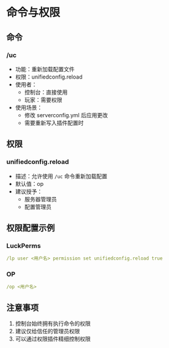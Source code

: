 # 命令与权限

## 命令

### /uc
- 功能：重新加载配置文件
- 权限：unifiedconfig.reload
- 使用者：
  - 控制台：直接使用
  - 玩家：需要权限
- 使用场景：
  - 修改 serverconfig.yml 后应用更改
  - 需要重新写入插件配置时

## 权限

### unifiedconfig.reload
- 描述：允许使用 `/uc` 命令重新加载配置
- 默认值：op
- 建议授予：
  - 服务器管理员
  - 配置管理员

## 权限配置示例

### LuckPerms
```yaml
/lp user <用户名> permission set unifiedconfig.reload true
```

### OP
```yaml
/op <用户名>
```

## 注意事项

1. 控制台始终拥有执行命令的权限
2. 建议仅给信任的管理员权限
3. 可以通过权限插件精细控制权限 